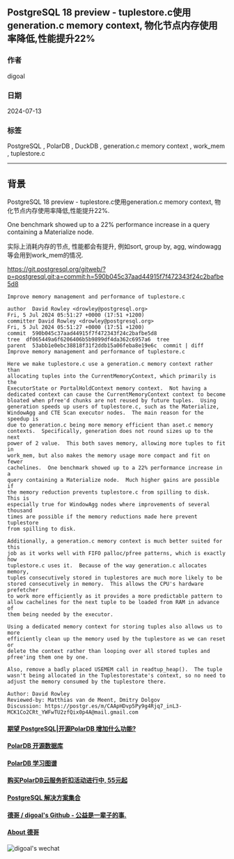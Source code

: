 ## PostgreSQL 18 preview - tuplestore.c使用generation.c memory context, 物化节点内存使用率降低,性能提升22%  
                                                          
### 作者                              
digoal                              
                                     
### 日期                                   
2024-07-13                              
                                  
### 标签                                
PostgreSQL , PolarDB , DuckDB , generation.c memory context , work_mem , tuplestore.c          
                                                         
----                                  
                                                
## 背景     
PostgreSQL 18 preview - tuplestore.c使用generation.c memory context, 物化节点内存使用率降低,性能提升22%.    
  
One benchmark showed up to a 22% performance increase in a query containing a Materialize node.  
  
实际上消耗内存的节点, 性能都会有提升, 例如sort, group by, agg, windowagg等会用到work_mem的情况.  
  
https://git.postgresql.org/gitweb/?p=postgresql.git;a=commit;h=590b045c37aad44915f7f472343f24c2bafbe5d8  
```  
Improve memory management and performance of tuplestore.c  
  
author  David Rowley <drowley@postgresql.org>   
Fri, 5 Jul 2024 05:51:27 +0000 (17:51 +1200)  
committer David Rowley <drowley@postgresql.org>   
Fri, 5 Jul 2024 05:51:27 +0000 (17:51 +1200)  
commit  590b045c37aad44915f7f472343f24c2bafbe5d8  
tree  df065449a6f6206406b5b9899df4da362c6957a6  tree  
parent  53abb1e0ebc38818f31f2ddb15a06feba8e19e6c  commit | diff  
Improve memory management and performance of tuplestore.c  
  
Here we make tuplestore.c use a generation.c memory context rather than  
allocating tuples into the CurrentMemoryContext, which primarily is the  
ExecutorState or PortalHoldContext memory context.  Not having a  
dedicated context can cause the CurrentMemoryContext context to become  
bloated when pfree'd chunks are not reused by future tuples.  Using  
generation speeds up users of tuplestore.c, such as the Materialize,  
WindowAgg and CTE Scan executor nodes.  The main reason for the speedup is  
due to generation.c being more memory efficient than aset.c memory  
contexts.  Specifically, generation does not round sizes up to the next  
power of 2 value.  This both saves memory, allowing more tuples to fit in  
work_mem, but also makes the memory usage more compact and fit on fewer  
cachelines.  One benchmark showed up to a 22% performance increase in a  
query containing a Materialize node.  Much higher gains are possible if  
the memory reduction prevents tuplestore.c from spilling to disk.  This is  
especially true for WindowAgg nodes where improvements of several thousand  
times are possible if the memory reductions made here prevent tuplestore  
from spilling to disk.  
  
Additionally, a generation.c memory context is much better suited for this  
job as it works well with FIFO palloc/pfree patterns, which is exactly how  
tuplestore.c uses it.  Because of the way generation.c allocates memory,  
tuples consecutively stored in tuplestores are much more likely to be  
stored consecutively in memory.  This allows the CPU's hardware prefetcher  
to work more efficiently as it provides a more predictable pattern to  
allow cachelines for the next tuple to be loaded from RAM in advance of  
them being needed by the executor.  
  
Using a dedicated memory context for storing tuples also allows us to more  
efficiently clean up the memory used by the tuplestore as we can reset or  
delete the context rather than looping over all stored tuples and  
pfree'ing them one by one.  
  
Also, remove a badly placed USEMEM call in readtup_heap().  The tuple  
wasn't being allocated in the Tuplestorestate's context, so no need to  
adjust the memory consumed by the tuplestore there.  
  
Author: David Rowley  
Reviewed-by: Matthias van de Meent, Dmitry Dolgov  
Discussion: https://postgr.es/m/CAApHDvp5Py9g4Rjq7_inL3-MCK1Co2CRt_YWFwTU2zfQix0p4A@mail.gmail.com  
```  
    
  
#### [期望 PostgreSQL|开源PolarDB 增加什么功能?](https://github.com/digoal/blog/issues/76 "269ac3d1c492e938c0191101c7238216")
  
  
#### [PolarDB 开源数据库](https://openpolardb.com/home "57258f76c37864c6e6d23383d05714ea")
  
  
#### [PolarDB 学习图谱](https://www.aliyun.com/database/openpolardb/activity "8642f60e04ed0c814bf9cb9677976bd4")
  
  
#### [购买PolarDB云服务折扣活动进行中, 55元起](https://www.aliyun.com/activity/new/polardb-yunparter?userCode=bsb3t4al "e0495c413bedacabb75ff1e880be465a")
  
  
#### [PostgreSQL 解决方案集合](../201706/20170601_02.md "40cff096e9ed7122c512b35d8561d9c8")
  
  
#### [德哥 / digoal's Github - 公益是一辈子的事.](https://github.com/digoal/blog/blob/master/README.md "22709685feb7cab07d30f30387f0a9ae")
  
  
#### [About 德哥](https://github.com/digoal/blog/blob/master/me/readme.md "a37735981e7704886ffd590565582dd0")
  
  
![digoal's wechat](../pic/digoal_weixin.jpg "f7ad92eeba24523fd47a6e1a0e691b59")
  

